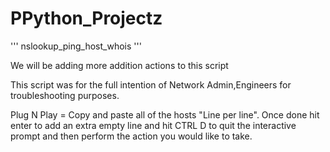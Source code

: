 # PPython_Projectz
'''
nslookup_ping_host_whois 
'''

We will be adding more addition actions to this script



This script was for the full intention of Network Admin,Engineers for troubleshooting purposes. 

Plug N Play = Copy and paste all of the hosts "Line per line". Once done hit enter to add an extra empty line and hit CTRL D to quit the interactive prompt and then perform the action you would like to take.
